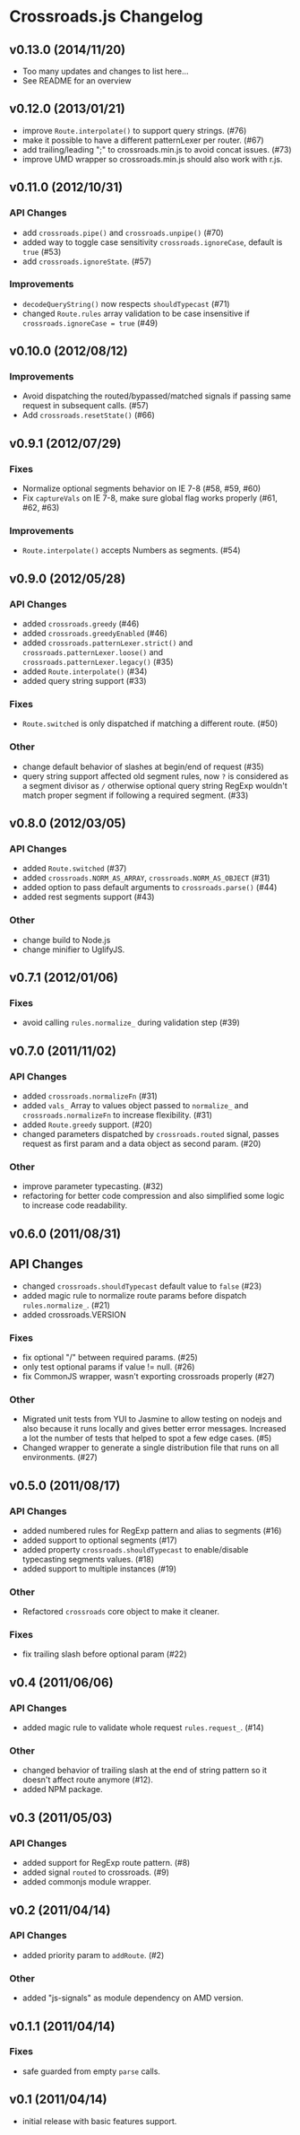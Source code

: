 # Crossroads.js Changelog #

## v0.13.0 (2014/11/20) ##

- Too many updates and changes to list here...
- See README for an overview

## v0.12.0 (2013/01/21) ##

 - improve `Route.interpolate()` to support query strings. (#76)
 - make it possible to have a different patternLexer per router. (#67)
 - add trailing/leading ";" to crossroads.min.js to avoid concat issues. (#73)
 - improve UMD wrapper so crossroads.min.js should also work with r.js.


## v0.11.0 (2012/10/31) ##

### API Changes

 - add `crossroads.pipe()` and `crossroads.unpipe()` (#70)
 - added way to toggle case sensitivity `crossroads.ignoreCase`, default is
   `true` (#53)
 - add `crossroads.ignoreState`. (#57)

### Improvements

 - `decodeQueryString()` now respects `shouldTypecast` (#71)
 - changed `Route.rules` array validation to be case insensitive if
   `crossroads.ignoreCase = true` (#49)



## v0.10.0 (2012/08/12) ##

### Improvements

 - Avoid dispatching the routed/bypassed/matched signals if passing same
   request in subsequent calls. (#57)
 - Add `crossroads.resetState()` (#66)



## v0.9.1 (2012/07/29) ##

### Fixes

 - Normalize optional segments behavior on IE 7-8 (#58, #59, #60)
 - Fix `captureVals` on IE 7-8, make sure global flag works properly (#61, #62,
   #63)

### Improvements

 - `Route.interpolate()` accepts Numbers as segments. (#54)


## v0.9.0 (2012/05/28) ##

### API Changes ###

 - added `crossroads.greedy` (#46)
 - added `crossroads.greedyEnabled` (#46)
 - added `crossroads.patternLexer.strict()` and
   `crossroads.patternLexer.loose()` and
   `crossroads.patternLexer.legacy()` (#35)
 - added `Route.interpolate()` (#34)
 - added query string support (#33)

### Fixes

 - `Route.switched` is only dispatched if matching a different route. (#50)

### Other

 - change default behavior of slashes at begin/end of request (#35)
 - query string support affected old segment rules, now `?` is considered as
   a segment divisor as `/` otherwise optional query string RegExp wouldn't
   match proper segment if following a required segment. (#33)



## v0.8.0 (2012/03/05) ##

### API Changes ###

 - added `Route.switched` (#37)
 - added `crossroads.NORM_AS_ARRAY`, `crossroads.NORM_AS_OBJECT` (#31)
 - added option to pass default arguments to `crossroads.parse()` (#44)
 - added rest segments support (#43)

### Other ###

 - change build to Node.js
 - change minifier to UglifyJS.



## v0.7.1 (2012/01/06) ##

### Fixes ###

 - avoid calling `rules.normalize_` during validation step (#39)



## v0.7.0 (2011/11/02) ##

### API Changes ###

 - added `crossroads.normalizeFn` (#31)
 - added `vals_` Array to values object passed to `normalize_` and
   `crossroads.normalizeFn` to increase flexibility. (#31)
 - added `Route.greedy` support. (#20)
 - changed parameters dispatched by `crossroads.routed` signal, passes request
   as first param and a data object as second param. (#20)

### Other ###

 - improve parameter typecasting. (#32)
 - refactoring for better code compression and also simplified some logic to
   increase code readability.



## v0.6.0 (2011/08/31) ##

## API Changes ##

 - changed `crossroads.shouldTypecast` default value to `false` (#23)
 - added magic rule to normalize route params before dispatch `rules.normalize_`. (#21)
 - added crossroads.VERSION

### Fixes ###

 - fix optional "/" between required params. (#25)
 - only test optional params if value != null. (#26)
 - fix CommonJS wrapper, wasn't exporting crossroads properly (#27)

### Other ###

 - Migrated unit tests from YUI to Jasmine to allow testing on nodejs and also
   because it runs locally and gives better error messages. Increased a lot the
   number of tests that helped to spot a few edge cases. (#5)
 - Changed wrapper to generate a single distribution file that runs on all
   environments. (#27)



## v0.5.0 (2011/08/17) ##

### API Changes ###

 - added numbered rules for RegExp pattern and alias to segments (#16)
 - added support to optional segments (#17)
 - added property `crossroads.shouldTypecast` to enable/disable typecasting
   segments values. (#18)
 - added support to multiple instances (#19)

### Other ###

 - Refactored `crossroads` core object to make it cleaner.

### Fixes ###

 - fix trailing slash before optional param (#22)



## v0.4 (2011/06/06) ##

### API Changes ###

 - added magic rule to validate whole request `rules.request_`. (#14)

### Other ###

 - changed behavior of trailing slash at the end of string pattern so it doesn't affect route anymore (#12).
 - added NPM package.



## v0.3 (2011/05/03) ##

### API Changes ###

 - added support for RegExp route pattern. (#8)
 - added signal `routed` to crossroads. (#9)
 - added commonjs module wrapper.



## v0.2 (2011/04/14) ##

### API Changes ###

 - added priority param to `addRoute`. (#2)

### Other ###

 - added "js-signals" as module dependency on AMD version.



## v0.1.1 (2011/04/14) ##

### Fixes ###

 - safe guarded from empty `parse` calls.



## v0.1 (2011/04/14) ##

 - initial release with basic features support.
